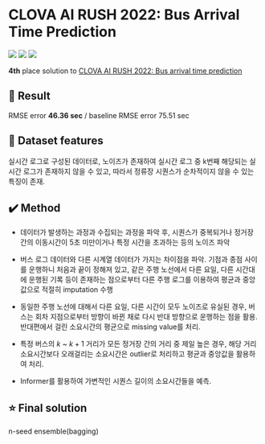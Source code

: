 # CLOVA AI RUSH 2022: Bus Arrival Time Prediction

<img src="https://img.shields.io/badge/Ubuntu-E95420?style=flat-square&logo=Ubuntu&logoColor=white"> <img src="https://img.shields.io/badge/Python-3776AB?style=flat-square&logo=Python&logoColor=white"> <img src="https://img.shields.io/badge/Pytorch-EE4C2C?style=flat-square&logo=Pytorch&logoColor=white"> 

**4th** place solution to [CLOVA AI RUSH 2022: Bus arrival time prediction](https://campaign.naver.com/clova_airush/)


## 🎯 Result
RMSE error **46.36 sec** / baseline RMSE error 75.51 sec

## 📌  Dataset features
실시간 로그로 구성된 데이터로, 노이즈가 존재하여 실시간 로그 중 k번째 해당되는 실시간 로그가 존재하지 않을 수 있고, 따라서 정류장 시퀀스가 순차적이지 않을 수 있는 특징이 존재.


## ✔️ Method
- 데이터가 발생하는 과정과 수집되는 과정을 파악 후, 시퀀스가 중복되거나 정거장 간의 이동시간이 5초 미만이거나 특정 시간을 초과하는 등의 노이즈 파악

- 버스 로그 데이터와 다른 시계열 데이터가 가지는 차이점을 파악. 기점과 종점 사이를 운행하니 처음과 끝이 정해져 있고, 같은 주행 노선에서 다른 요일, 다른 시간대에 운행된 기록 등이 존재하는 점으로부터 다른 주행 로그를 이용하여 평균과 중앙값으로 적절히 imputation 수행

- 동일한 주행 노선에 대해서 다른 요일, 다른 시간이 모두 노이즈로 유실된 경우, 버스는 회차 지점으로부터 방향이 바뀐 채로 다시 반대 방향으로 운행하는 점을 활용. 반대편에서 걸린 소요시간의 평균으로 missing value를 처리.

- 특정 버스의 $k$ ~ $k+1$ 거리가 모든 정거장 간의 거리 중 제일 높은 경우, 해당 거리 소요시간보다 오래걸리는 소요시간은  outlier로 처리하고 평균과 중앙값을 활용하여 처리.

- Informer를 활용하여 가변적인 시퀀스 길이의 소요시간들을 예측.

## ⭐ Final solution
n-seed ensemble(bagging)



